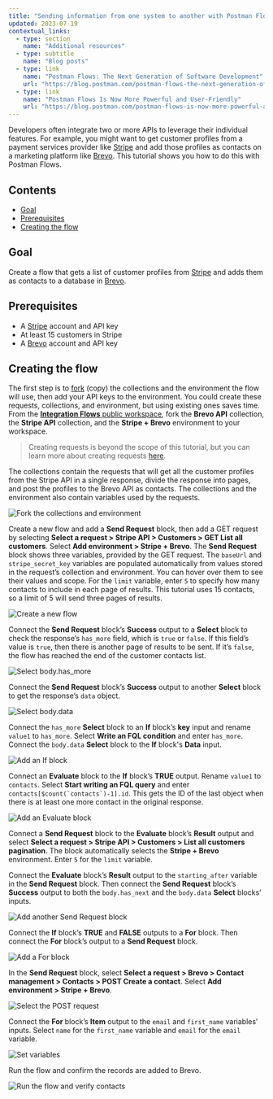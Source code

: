 ```yaml
---
title: "Sending information from one system to another with Postman Flows"
updated: 2023-07-19
contextual_links:
  - type: section
    name: "Additional resources"
  - type: subtitle
    name: "Blog posts"
  - type: link
    name: "Postman Flows: The Next Generation of Software Development"
    url: "https://blog.postman.com/postman-flows-the-next-generation-of-software-development/"
  - type: link
    name: "Postman Flows Is Now More Powerful and User-Friendly"
    url: "https://blog.postman.com/postman-flows-is-now-more-powerful-and-user-friendly/"
---
```


Developers often integrate two or more APIs to leverage their individual features. For example, you might want to get customer profiles from a payment services provider like [Stripe](http://www.stripe.com) and add those profiles as contacts on a marketing platform like [Brevo](http://www.brevo.com). This tutorial shows you how to do this with Postman Flows.

## Contents

* [Goal](#goal)
* [Prerequisites](#prerequisites)
* [Creating the flow](#creating-the-flow)

## Goal

Create a flow that gets a list of customer profiles from [Stripe](http://www.stripe.com) and adds them as contacts to a database in [Brevo](http://www.brevo.com).

## Prerequisites

* A [Stripe](http://www.stripe.com) account and API key
* At least 15 customers in Stripe
* A [Brevo](http://www.brevo.com) account and API key

## Creating the flow

The first step is to [fork](/docs/collaborating-in-postman/using-version-control/forking-entities/) (copy) the collections and the environment the flow will use, then add your API keys to the environment. You could create these requests, collections, and environment, but using existing ones saves time. From the [**Integration Flows** public workspace](https://www.postman.com/postman/workspace/integration-flows), fork the **Brevo API** collection, the **Stripe API** collection, and the **Stripe + Brevo** environment to your workspace.

> Creating requests is beyond the scope of this tutorial, but you can learn more about creating requests [here](/docs/getting-started/sending-the-first-request/).

The collections contain the requests that will get all the customer profiles from the Stripe API in a single response, divide the response into pages, and post the profiles to the Brevo API as contacts. The collections and the environment also contain variables used by the requests.

<img alt="Fork the collections and environment" src="https://assets.postman.com/postman-docs/v10/flows-tut-system-fork-v10.gif"/>

Create a new flow and add a **Send Request** block, then add a GET request by selecting **Select a request > Stripe API > Customers > GET List all customers**. Select **Add environment > Stripe + Brevo**. The **Send Request** block shows three variables, provided by the GET request. The `baseUrl` and `stripe_secret_key` variables are populated automatically from values stored in the request’s collection and environment. You can hover over them to see their values and scope. For the `limit` variable, enter `5` to specify how many contacts to include in each page of results. This tutorial uses 15 contacts, so a limit of 5 will send three pages of results.

<img alt="Create a new flow" src="https://assets.postman.com/postman-docs/v10/flows-tut-system-first-sr-v10.gif"/>

Connect the **Send Request** block’s **Success** output to a **Select** block to check the response’s `has_more` field, which is `true` or `false`. If this field’s value is `true`, then there is another page of results to be sent. If it’s `false`, the flow has reached the end of the customer contacts list.

<img alt="Select body.has_more" src="https://assets.postman.com/postman-docs/v10/flows-tut-select-has_more-v10.gif"/>

Connect the **Send Request** block’s **Success** output to another **Select** block to get the response’s `data` object.

<img alt="Select body.data" src="https://assets.postman.com/postman-docs/v10/flows-tut-select-data-v10.gif"/>

Connect the `has_more` **Select** block to an **If** block’s **key** input and rename `value1` to `has_more`. Select **Write an FQL condition** and enter `has_more`. Connect the `body.data` **Select** block to the **If** block's **Data** input.

<img alt="Add an If block" src="https://assets.postman.com/postman-docs/v10/flows-tut-if-has_more-v10.gif"/>

Connect an **Evaluate** block to the **If** block’s **TRUE** output. Rename `value1` to `contacts`. Select **Start writing an FQL query** and enter ```contacts[$count(`contacts`)-1].id```. This gets the ID of the last object when there is at least one more contact in the original response.

<img alt="Add an Evaluate block" src="https://assets.postman.com/postman-docs/v10/flows-tut-eval-contacts-v10.gif"/>

Connect a **Send Request** block to the **Evaluate** block’s **Result** output and select **Select a request > Stripe API > Customers > List all customers pagination**. The block automatically selects the **Stripe + Brevo** environment. Enter `5` for the `limit` variable.

Connect the **Evaluate** block’s **Result** output to the `starting_after` variable in the **Send Request** block. Then connect the **Send Request** block’s **Success** output to both the `body.has_next` and the `body.data` **Select** blocks’ inputs.

<img alt="Add another Send Request block" src="https://assets.postman.com/postman-docs/v10/flows-tut-send-request-pagination-v10.gif"/>

Connect the **If** block’s **TRUE** and **FALSE** outputs to a **For** block. Then connect the **For** block’s output to a **Send Request** block.

<img alt="Add a For block" src="https://assets.postman.com/postman-docs/v10/flows-tut-if-for-send-v10.gif"/>

In the **Send Request** block, select **Select a request > Brevo > Contact management > Contacts > POST Create a contact**. Select **Add environment > Stripe + Brevo**.

<img alt="Select the POST request" src="https://assets.postman.com/postman-docs/v10/flows-tut-post-contact-v10.gif"/>

Connect the **For** block’s **Item** output to the `email` and `first_name` variables’ inputs. Select `name` for the `first_name` variable and `email` for the `email` variable.

<img alt="Set variables" src="https://assets.postman.com/postman-docs/v10/flows-tut-email-name-v10.gif"/>

Run the flow and confirm the records are added to Brevo.

<img alt="Run the flow and verify contacts" src="https://assets.postman.com/postman-docs/v10/flows-tut-run-contacts-v10.gif"/>
